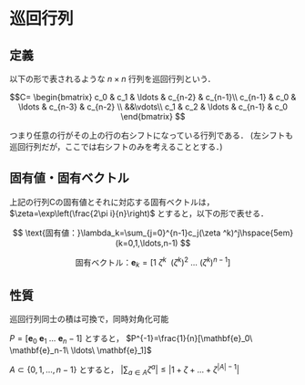 # 巡回行列
## 定義
以下の形で表されるような $n\times n$ 行列を巡回行列という．

$$C=
\begin{bmatrix}
c_0 & c_1 & \ldots & c_{n-2} & c_{n-1}\\
c_{n-1} & c_0 & \ldots & c_{n-3} & c_{n-2} \\
&&\vdots\\
c_1 & c_2 & \ldots & c_{n-1} & c_0
\end{bmatrix}
$$

つまり任意の行がその上の行の右シフトになっている行列である．
(左シフトも巡回行列だが，ここでは右シフトのみを考えることとする．)

## 固有値・固有ベクトル
上記の行列Cの固有値とそれに対応する固有ベクトルは， $\zeta=\exp\left(\frac{2\pi i}{n}\right)$ とすると，以下の形で表せる．

$$
\text{固有値：}\lambda_k=\sum_{j=0}^{n-1}c_j(\zeta ^k)^j\hspace{5em}(k=0,1,\ldots,n-1)
$$

$$
\text{固有ベクトル：}\mathbf{e}_k=[1\ \zeta^k\ \ (\zeta^k)^2\ \ldots\ (\zeta^k)^{n-1}]
$$

## 性質
巡回行列同士の積は可換で，同時対角化可能

$P=[\mathbf{e}_0\ \mathbf{e}_1\ \ldots\ \mathbf{e}_n-1]$ とすると， $P^{-1}=\frac{1}{n}[\mathbf{e}_0\ \mathbf{e}_n-1\ \ldots\ \mathbf{e}_1]$

$A\subset \lbrace 0,1,\ldots,n-1\rbrace$ とすると， $|\sum_{a\in A}\zeta^a|\leq |1+\zeta+\ldots+\zeta^{|A|-1}|$
